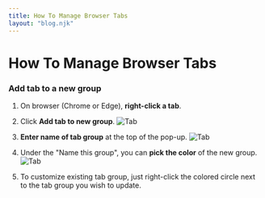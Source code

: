 ```yaml
---
title: How To Manage Browser Tabs
layout: "blog.njk"
---
```

# How To Manage Browser Tabs

### Add tab to a new group

1. On browser (Chrome or Edge), **right-click a tab**.
2. Click **Add tab to new group**.
![Tab](/img/tabgroup2.jpeg)

3. **Enter name of tab group** at the top of the pop-up.
![Tab](/img/tabgroup3.jpeg)

4. Under the "Name this group", you can **pick the color** of the new group.
![Tab](/img/tabgroup4.jpeg)

5. To customize existing tab group, just right-click the colored circle next to the tab group you wish to update.
